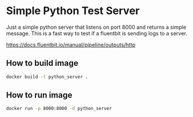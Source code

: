 # Simple Python Test Server

Just a simple python server that listens on port 8000 and returns a simple message.
This is a fast way to test if a fluentbit is sending logs to a server.

https://docs.fluentbit.io/manual/pipeline/outputs/http

## How to build image

```bash
docker build -t python_server . 
```

## How to run image
```bash
docker run -p 8000:8000 -d python_server
```